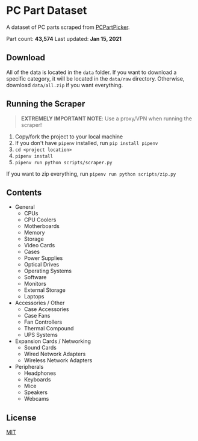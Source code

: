 # PC Part Dataset

A dataset of PC parts scraped from [PCPartPicker](https://pcpartpicker.com).

Part count: **43,574**
Last updated: **Jan 15, 2021**

## Download

All of the data is located in the `data` folder. If you want to download a specific category, it will be located in the `data/raw` directory. Otherwise, download `data/all.zip` if you want everything.

## Running the Scraper

> **EXTREMELY IMPORTANT NOTE**: Use a proxy/VPN when running the scraper!

1. Copy/fork the project to your local machine
2. If you don't have `pipenv` installed, run `pip install pipenv`
3. `cd <project location>`
4. `pipenv install`
5. `pipenv run python scripts/scraper.py`

If you want to zip everything, run `pipenv run python scripts/zip.py`

## Contents

- General
    - CPUs
    - CPU Coolers
    - Motherboards
    - Memory
    - Storage
    - Video Cards
    - Cases
    - Power Supplies
    - Optical Drives
    - Operating Systems
    - Software
    - Monitors
    - External Storage
    - Laptops
- Accessories / Other
    - Case Accessories
    - Case Fans
    - Fan Controllers
    - Thermal Compound
    - UPS Systems
- Expansion Cards / Networking
    - Sound Cards
    - Wired Network Adapters
    - Wireless Network Adapters
- Peripherals
    - Headphones
    - Keyboards
    - Mice
    - Speakers
    - Webcams

## License

[MIT](./LICENSE)
